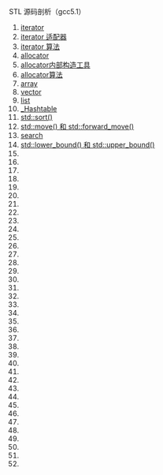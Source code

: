STL 源码剖析（gcc5.1）
1. [iterator](./iterator.md)
1. [iterator 适配器](./iterator适配器.md)
1. [iterator 算法](./iterator算法.md)
1. [allocator](./allocator.md)
1. [allocator内部构造工具](./allocator内部构造工具.md)
1. [allocator算法](./allocator算法.md)
1. [array](./array.md)
1. [vector](./vector.md)
1. [list](./list.md)
1. [_Hashtable](./_Hashtable.md)
1. [std::sort()](./sort.md)
1. [std::move() 和 std::forward_move()](./move.md)
1. [search](./search.md)
1. [std::lower_bound() 和 std::upper_bound()](./bound.md)
1. [](./.md)
1. [](./.md)
1. [](./.md)
1. [](./.md)
1. [](./.md)
1. [](./.md)
1. [](./.md)
1. [](./.md)
1. [](./.md)
1. [](./.md)
1. [](./.md)
1. [](./.md)
1. [](./.md)
1. [](./.md)
1. [](./.md)
1. [](./.md)
1. [](./.md)
1. [](./.md)
1. [](./.md)
1. [](./.md)
1. [](./.md)
1. [](./.md)
1. [](./.md)
1. [](./.md)
1. [](./.md)
1. [](./.md)
1. [](./.md)
1. [](./.md)
1. [](./.md)
1. [](./.md)
1. [](./.md)
1. [](./.md)
1. [](./.md)
1. [](./.md)
1. [](./.md)
1. [](./.md)
1. [](./.md)
1. [](./.md)